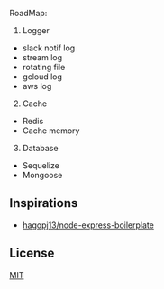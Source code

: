 RoadMap:
1. Logger
  - slack notif log <Done>
  - stream log <Done>
  - rotating file <Done>
  - gcloud log
  - aws log
2. Cache
  - Redis
  - Cache memory
3. Database
  - Sequelize
  - Mongoose


  ## Inspirations

- [hagopj13/node-express-boilerplate](https://github.com/hagopj13/node-express-boilerplate)

## License

[MIT](LICENSE)